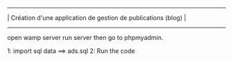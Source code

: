 
------------------------------------------------------------------------------------------------------------
|                  Création d'une application de gestion de publications (blog)       |
------------- ----------------------------------------------------------------------------------------------

 open wamp server   run server then go to phpmyadmin.

 1: import sql data ==> ads.sql 
2: Run the code 
			
			
			
